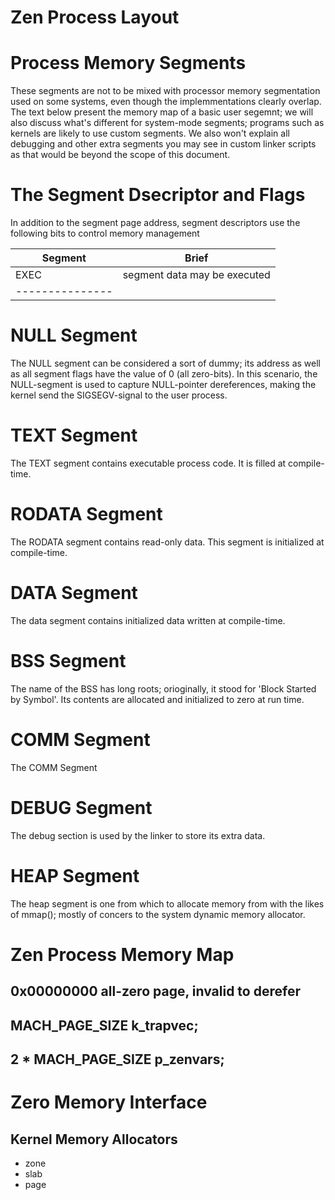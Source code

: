 # Zen Process Layout

# Process Memory Segments

These segments are not to be mixed with processor memory segmentation used on
some systems, even though the implemmentations clearly overlap. The text below
present the memory map of a basic user segemnt; we will also discuss what's
different for system-mode segments; programs such as kernels are likely to use
custom segments. We also won't explain all debugging and other extra segments
you may see in custom linker scripts as that would be beyond the scope of this
document.

# The Segment Dsecriptor and Flags

In addition to the segment page address, segment descriptors use the following
bits to control memory management

|    Segment    |    Brief
|---------------|-----------------------------
| EXEC          | segment data may be executed
|---------------|

# NULL Segment

The NULL segment can be considered a sort of dummy; its address as well as
all segment flags have the value of 0 (all zero-bits). In this scenario, the
NULL-segment is used to capture NULL-pointer dereferences, making the kernel
send the SIGSEGV-signal to the user process.

# TEXT Segment

The TEXT segment contains executable process code. It is filled at compile-
time.

# RODATA Segment

The RODATA segment contains read-only data. This segment is initialized at
compile-time.

# DATA Segment

The data segment contains initialized data written at compile-time.

# BSS Segment

The name of the BSS has long roots; orioginally, it stood for 'Block Started
by Symbol'. Its contents are allocated and initialized to zero at run time.

# COMM Segment

The COMM Segment

# DEBUG Segment

The debug section is used by the linker to store its extra data.

# HEAP Segment

The heap segment is one from which to allocate memory from with the likes of
mmap(); mostly of concers to the system dynamic memory allocator.

# Zen Process Memory Map

## 0x00000000           all-zero page, invalid to derefer

## MACH_PAGE_SIZE       k_trapvec;

## 2 * MACH_PAGE_SIZE   p_zenvars;

# Zero Memory Interface

## Kernel Memory Allocators

- zone
- slab
- page